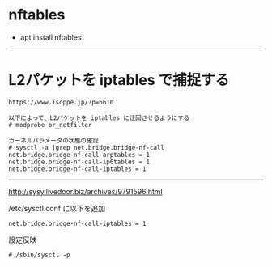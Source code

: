 # nftables

* apt install nftables

---
# L2パケットを iptables で捕捉する

```
https://www.isoppe.jp/?p=6610

以下によって、L2パケットを iptables に迂回させるようにする
# modprobe br_netfilter

カーネルパラメータの状態の確認
# sysctl -a |grep net.bridge.bridge-nf-call
net.bridge.bridge-nf-call-arptables = 1
net.bridge.bridge-nf-call-ip6tables = 1
net.bridge.bridge-nf-call-iptables = 1
```

---
http://sysy.livedoor.biz/archives/9791596.html

/etc/sysctl.conf に以下を追加
```
net.bridge.bridge-nf-call-iptables = 1
```

設定反映
```
# /sbin/sysctl -p
```
